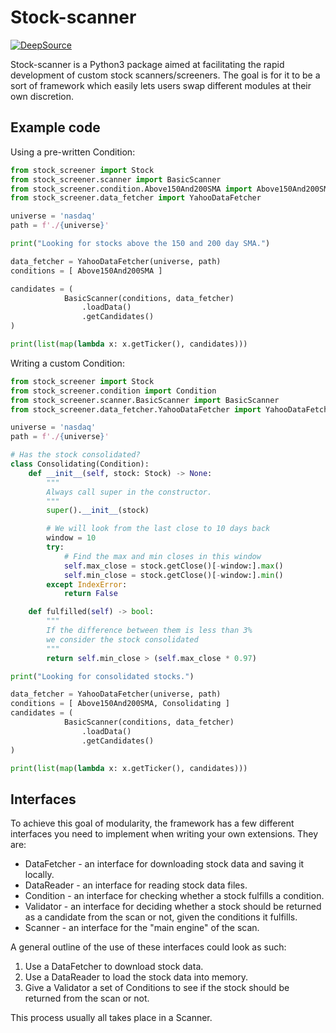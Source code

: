 # Stock-scanner
[![DeepSource](https://deepsource.io/gh/jonmest/stock-scanner.svg/?label=active+issues&show_trend=true&token=BzPLQmQm-bonBbfeokcEkFu3)](https://deepsource.io/gh/jonmest/stock-scanner/?ref=repository-badge)

Stock-scanner is a Python3 package aimed at facilitating the rapid development of custom stock scanners/screeners. The goal is for it to be a sort of framework which easily lets users swap different modules at their own discretion.

## Example code
Using a pre-written Condition:

```python
from stock_screener import Stock
from stock_screener.scanner import BasicScanner
from stock_screener.condition.Above150And200SMA import Above150And200SMA
from stock_screener.data_fetcher import YahooDataFetcher

universe = 'nasdaq'
path = f'./{universe}'

print("Looking for stocks above the 150 and 200 day SMA.")

data_fetcher = YahooDataFetcher(universe, path)
conditions = [ Above150And200SMA ]

candidates = (
            BasicScanner(conditions, data_fetcher)
                .loadData()
                .getCandidates()
)

print(list(map(lambda x: x.getTicker(), candidates)))
```
Writing a custom Condition:
```python
from stock_screener import Stock
from stock_screener.condition import Condition
from stock_screener.scanner.BasicScanner import BasicScanner
from stock_screener.data_fetcher.YahooDataFetcher import YahooDataFetcher

universe = 'nasdaq'
path = f'./{universe}'

# Has the stock consolidated?
class Consolidating(Condition):
    def __init__(self, stock: Stock) -> None:
        """
        Always call super in the constructor.
        """
        super().__init__(stock)

        # We will look from the last close to 10 days back
        window = 10
        try:
            # Find the max and min closes in this window
            self.max_close = stock.getClose()[-window:].max()
            self.min_close = stock.getClose()[-window:].min()
        except IndexError:
            return False

    def fulfilled(self) -> bool:
        """
        If the difference between them is less than 3%
        we consider the stock consolidated
        """
        return self.min_close > (self.max_close * 0.97)

print("Looking for consolidated stocks.")

data_fetcher = YahooDataFetcher(universe, path)
conditions = [ Above150And200SMA, Consolidating ]
candidates = (
            BasicScanner(conditions, data_fetcher)
                .loadData()
                .getCandidates()
)

print(list(map(lambda x: x.getTicker(), candidates)))
```

## Interfaces

To achieve this goal of modularity, the framework has a few different interfaces you need to implement when writing your own extensions. They are:

- DataFetcher - an interface for downloading stock data and saving it locally.
- DataReader - an interface for reading stock data files.
- Condition - an interface for checking whether a stock fulfills a condition.
- Validator - an interface for deciding whether a stock should be returned as a candidate from the scan or not, given the conditions it fulfills.
- Scanner - an interface for the "main engine" of the scan.

A general outline of the use of these interfaces could look as such:

1. Use a DataFetcher to download stock data.
2. Use a DataReader to load the stock data into memory.
3. Give a Validator a set of Conditions to see if the stock should be returned from the scan or not.

This process usually all takes place in a Scanner.

